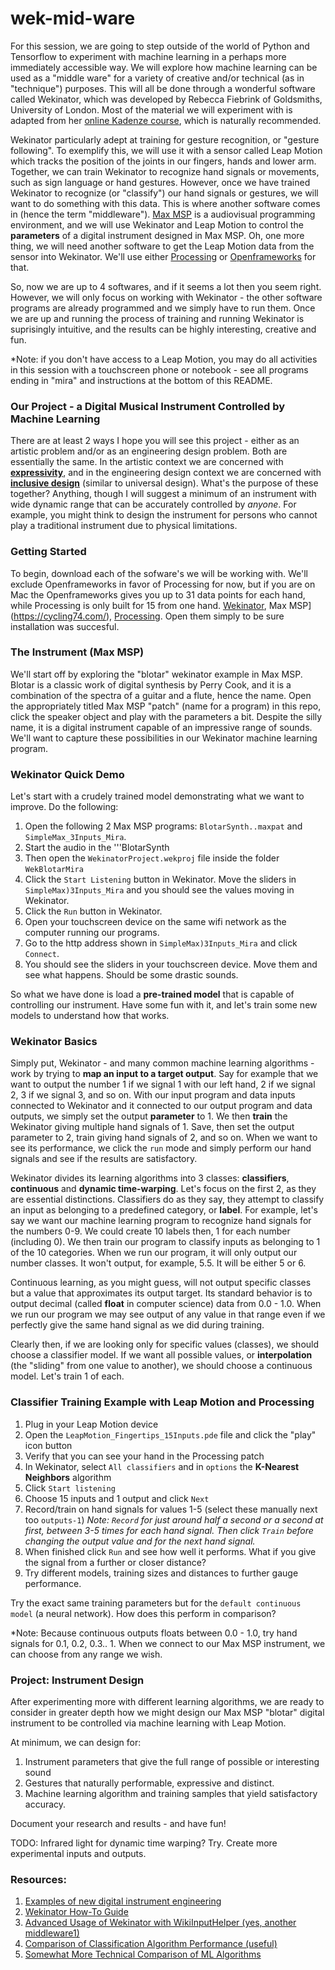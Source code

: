 # wek-mid-ware

For this session, we are going to step outside of the world of Python and Tensorflow to experiment with machine learning in a perhaps more immediately accessible way. We will explore how machine learning can be used as a "middle ware" for a variety of creative and/or technical (as in "technique") purposes. This will all be done through a wonderful software called Wekinator, which was developed by Rebecca Fiebrink of Goldsmiths, University of London. Most of the material we will experiment with is adapted from her [online Kadenze course](https://www.kadenze.com/courses/machine-learning-for-musicians-and-artists-v/info), which is naturally recommended. 

Wekinator particularly adept at training for gesture recognition, or "gesture following". To exemplify this, we will use it with a sensor called Leap Motion which tracks the position of the joints in our fingers, hands and lower arm. Together, we can train Wekinator to recognize hand signals or movements, such as sign language or hand gestures. However, once we have trained Wekinator to recognize (or "classify") our hand signals or gestures, we will want to do something with this data. This is where another software comes in (hence the term "middleware"). [Max MSP](https://cycling74.com/) is a audiovisual programming environment, and we will use Wekinator and Leap Motion to control the **parameters** of a digital instrument designed in Max MSP. Oh, one more thing, we will need another software to get the Leap Motion data from the sensor into Wekinator. We'll use either [Processing](https://processing.org/) or [Openframeworks](https://openframeworks.cc/) for that. 

So, now we are up to 4 softwares, and if it seems a lot then you seem right. However, we will only focus on working with Wekinator - the other software programs are already programmed and we simply have to run them. Once we are up and running the process of training and running Wekinator is suprisingly intuitive, and the results can be highly interesting, creative and fun.

*Note: if you don't have access to a Leap Motion, you may do all activities in this session with a touchscreen phone or notebook - see all programs ending in "mira" and instructions at the bottom of this README.

### Our Project - a Digital Musical Instrument Controlled by Machine Learning

There are at least 2 ways I hope you will see this project - either as an artistic problem and/or as an engineering design problem. Both are essentially the same. In the artistic context we are concerned with **[expressivity](https://cordis.europa.eu/project/rcn/198700_en.html)**, and in the engineering design context we are concerned with **[inclusive design](http://universaldesign.ie/What-is-Universal-Design/Conference-Proceedings/Universal-Design-for-the-21st-Century-Irish-International-Perspectives/Designing-a-more-Inclusive-World/)** (similar to universal design). What's the purpose of these together? Anything, though I will suggest a minimum of an instrument with wide dynamic range that can be accurately controlled by *anyone*. For example, you might think to design the instrument for persons who cannot play a traditional instrument due to physical limitations.

### Getting Started

To begin, download each of the sofware's we will be working with. We'll exclude Openframeworks in favor of Processing for now, but if you are on Mac the Openframeworks gives you up to 31 data points for each hand, while Processing is only built for 15 from one hand. [Wekinator](http://www.wekinator.org/downloads/), Max MSP](https://cycling74.com/), [Processing](https://processing.org/). Open them simply to be sure installation was succesful.

### The Instrument (Max MSP)

We'll start off by exploring the "blotar" wekinator example in Max MSP. Blotar is a classic work of digital synthesis by Perry Cook, and it is a combination of the spectra of a guitar and a flute, hence the name. Open the appropriately titled Max MSP "patch" (name for a program) in this repo, click the speaker object and play with the parameters a bit. Despite the silly name, it is a digital instrument capable of an impressive range of sounds. We'll want to capture these possibilities in our Wekinator machine learning program.

### Wekinator Quick Demo

Let's start with a crudely trained model demonstrating what we want to improve. Do the following:

1. Open the following 2 Max MSP programs: ```BlotarSynth..maxpat``` and ```SimpleMax_3Inputs_Mira```. 
2. Start the audio in the '''BlotarSynth 
3. Then open the ```WekinatorProject.wekproj``` file inside the folder ```WekBlotarMira```
4. Click the ```Start Listening``` button in Wekinator. Move the sliders in ```SimpleMax)3Inputs_Mira``` and you should see the values moving in Wekinator.
5. Click the ```Run``` button in Wekinator.
6. Open your touchscreen device on the same wifi network as the computer running our programs.
7. Go to the http address shown in ```SimpleMax)3Inputs_Mira``` and click ```Connect```.
8. You should see the sliders in your touchscreen device. Move them and see what happens. Should be some drastic sounds.

So what we have done is load a **pre-trained model** that is capable of controlling our instrument. Have some fun with it, and let's train some new models to understand how that works.

### Wekinator Basics

Simply put, Wekinator - and many common machine learning algorithms - work by trying to **map an input to a target output**. Say for example that we want to output the number 1 if we signal 1 with our left hand, 2 if we signal 2, 3 if we signal 3, and so on. With our input program and data inputs connected to Wekinator and it connected to our output program and data outputs, we simply set the output **parameter** to 1. We then **train** the Wekinator giving multiple hand signals of 1. Save, then set the output parameter to 2, train giving hand signals of 2, and so on. When we want to see its performance, we click the ```run``` mode and simply perform our hand signals and see if the results are satisfactory.

Wekinator divides its learning algorithms into 3 classes: **classifiers**, **continuous** and **dynamic time-warping**. Let's focus on the first 2, as they are essential distinctions. Classifiers do as they say, they attempt to classify an input as belonging to a predefined category, or **label**. For example, let's say we want our machine learning program to recognize hand signals for the numbers 0-9. We could create 10 labels then, 1 for each number (including 0). We then train our program to classify inputs as belonging to 1 of the 10 categories. When we run our program, it will only output our number classes. It won't output, for example, 5.5. It will be either 5 or 6.

Continuous learning, as you might guess, will not output specific classes but a value that approximates its output target. Its standard behavior is to output decimal (called **float** in computer science) data from 0.0 - 1.0. When we run our program we may see output of any value in that range even if we perfectly give the same hand signal as we did during training.

Clearly then, if we are looking only for specific values (classes), we should choose a classifier model. If we want all possible values, or **interpolation** (the "sliding" from one value to another), we should choose a continuous model. Let's train 1 of each.

### Classifier Training Example with Leap Motion and Processing

1. Plug in your Leap Motion device
2. Open the ```LeapMotion_Fingertips_15Inputs.pde``` file and click the "play" icon button
3. Verify that you can see your hand in the Processing patch
4. In Wekinator, select ```All classifiers``` and in ```options``` the **K-Nearest Neighbors** algorithm
5. Click ```Start listening```
6. Choose 15 inputs and 1 output and click ```Next```
7. Record/train on hand signals for values 1-5 (select these manually next too ```outputs-1```)
*Note: ```Record``` for just around half a second or a second at first, between 3-5 times for each hand signal. Then click ```Train``` before changing the output value and for the next hand signal.*
8. When finished click ```Run``` and see how well it performs. What if you give the signal from a further or closer distance?
9. Try different models, training sizes and distances to further gauge performance.

Try the exact same training parameters but for the ```default continuous model``` (a neural network). How does this perform in comparison?

*Note: Because continuous outputs floats between 0.0 - 1.0, try hand signals for 0.1, 0.2, 0.3.. 1. When we connect to our Max MSP instrument, we can choose from any range we wish.

### Project: Instrument Design

After experimenting more with different learning algorithms, we are ready to consider in greater depth how we might design our Max MSP "blotar" digital instrument to be controlled via machine learning with Leap Motion.

At minimum, we can design for:

1. Instrument parameters that give the full range of possible or interesting sound
2. Gestures that naturally performable, expressive and distinct.
3. Machine learning algorithm and training samples that yield satisfactory accuracy.

Document your research and results - and have fun!

TODO: Infrared light for dynamic time warping? Try. Create more experimental inputs and outputs.

### Resources:

1. [Examples of new digital instrument engineering](http://emerald.tufts.edu/programs/mma/emid/)
2. [Wekinator How-To Guide](http://www.wekinator.org/detailed-instructions/)
3. [Advanced Usage of Wekinator with WikiInputHelper (yes, another middleware1)](https://github.com/fiebrink1/WekiInputHelper/blob/master/README.md)
4. [Comparison of Classification Algorithm Performance (useful)](https://github.com/fiebrink1/WekiInputHelper/blob/master/README.md)
5. [Somewhat More Technical Comparison of ML Algorithms](http://www.cs.cmu.edu/~aarti/Class/10701/MLAlgo_Comparisons.pdf)







